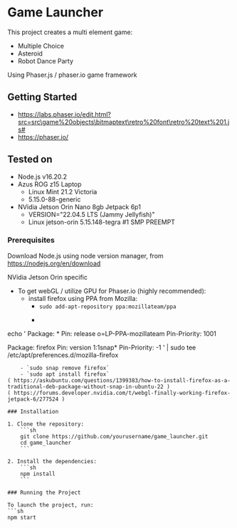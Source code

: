 # Game Launcher

This project creates a multi element game:
 - Multiple Choice
 - Asteroid
 - Robot Dance Party

Using Phaser.js / phaser.io game framework

## Getting Started
- https://labs.phaser.io/edit.html?src=src\game%20objects\bitmaptext\retro%20font\retro%20text%201.js#
- https://phaser.io/

## Tested on
- Node.js v16.20.2
- Azus ROG z15 Laptop
  - Linux Mint 21.2 Victoria
  - 5.15.0-88-generic
- NVidia Jetson Orin Nano 8gb Jetpack 6p1
  - VERSION="22.04.5 LTS (Jammy Jellyfish)"
  - Linux jetson-orin 5.15.148-tegra #1 SMP PREEMPT

### Prerequisites


Download Node.js using node version manager, from https://nodejs.org/en/download


NVidia Jetson Orin specific
- To get webGL / utilize GPU for Phaser.io (highly recommended):
  - install firefox using PPA from Mozilla:
    - `sudo add-apt-repository ppa:mozillateam/ppa`
    - ```
echo '
Package: *
Pin: release o=LP-PPA-mozillateam
Pin-Priority: 1001

Package: firefox
Pin: version 1:1snap*
Pin-Priority: -1
' | sudo tee /etc/apt/preferences.d/mozilla-firefox
```
    - `sudo snap remove firefox`
    - `sudo apt install firefox`
( https://askubuntu.com/questions/1399383/how-to-install-firefox-as-a-traditional-deb-package-without-snap-in-ubuntu-22 )
( https://forums.developer.nvidia.com/t/webgl-finally-working-firefox-jetpack-6/277524 )

### Installation

1. Clone the repository:
    ```sh
    git clone https://github.com/yourusername/game_launcher.git
    cd game_launcher
    ```

2. Install the dependencies:
    ```sh
    npm install
    ```

### Running the Project

To launch the project, run:
```sh
npm start

